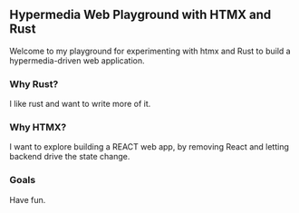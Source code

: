 ## Hypermedia Web Playground with HTMX and Rust

Welcome to my playground for experimenting with htmx and Rust to build a hypermedia-driven web application.

### Why Rust?

I like rust and want to write more of it.

### Why HTMX?

I want to explore building a REACT web app, by removing React and letting backend drive the state change.

### Goals

Have fun.

